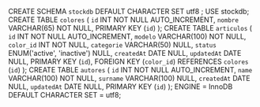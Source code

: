 CREATE SCHEMA `stockdb` DEFAULT CHARACTER SET utf8 ;
USE stockdb;
CREATE TABLE `colores` (
  `id` INT NOT NULL AUTO_INCREMENT,
  `nombre` VARCHAR(65) NOT NULL,
  PRIMARY KEY (`id`)
);
CREATE TABLE `articulos` (
  `id` INT NOT NULL AUTO_INCREMENT,
  `modelo` VARCHAR(100) NOT NULL,
  `color_id` INT NOT NULL,
  `categorie` VARCHAR(50) NULL,
  `status` ENUM('active', 'inactive') NULL,
  `createdAt` DATE NULL, 
  `updatedAt` DATE NULL,
  PRIMARY KEY (`id`),
  FOREIGN KEY (`color_id`) REFERENCES `colores` (`id`)
);
CREATE TABLE `autores` (
  `id` INT NOT NULL AUTO_INCREMENT,
  `name` VARCHAR(100) NOT NULL,
  `surname` VARCHAR(100) NULL,
  `createdAt` DATE NULL, 
  `updatedAt` DATE NULL,
  PRIMARY KEY (`id`)
);
ENGINE = InnoDB
DEFAULT CHARACTER SET = utf8;